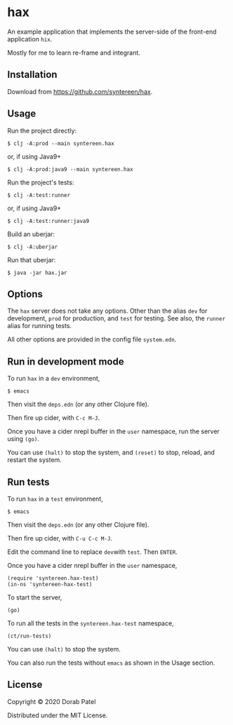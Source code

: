 
# hax

An example application that implements the server-side of the
front-end application `hix`.

Mostly for me to learn re-frame and integrant.

## Installation

Download from https://github.com/syntereen/hax.

## Usage

Run the project directly:

    $ clj -A:prod --main syntereen.hax

or, if using Java9+

	$ clj -A:prod:java9 --main syntereen.hax

Run the project's tests:

    $ clj -A:test:runner

or, if using Java9+

	$ clj -A:test:runner:java9

Build an uberjar:

    $ clj -A:uberjar

Run that uberjar:

    $ java -jar hax.jar

## Options

The `hax` server does not take any options. Other than the alias `dev`
for development, `prod` for production, and `test` for testing.
See also, the `runner` alias for running tests.

All other options are provided in the config file `system.edn`.

## Run in development mode

To run `hax` in a `dev` environment,

	$ emacs

Then visit the `deps.edn` (or any other Clojure file).

Then fire up cider, with `C-c M-J`.

Once you have a cider nrepl buffer in the `user` namespace,
run the server using `(go)`.

You can use `(halt)` to stop the system, and `(reset)` to stop,
reload, and restart the system.

## Run tests

To run `hax` in a `test` environment,

	$ emacs

Then visit the `deps.edn` (or any other Clojure file).

Then fire up cider, with `C-u C-c M-J`.

Edit the command line to replace `dev`with `test`. Then `ENTER`.

Once you have a cider nrepl buffer in the `user` namespace,

	(require 'syntereen.hax-test)
	(in-ns 'syntereen-hax-test)

To start the server,

	(go)

To run all the tests in the `syntereen.hax-test` namespace,

	(ct/run-tests)

You can use `(halt)` to stop the system.

You can also run the tests without `emacs` as shown in the Usage section.

## License

Copyright © 2020 Dorab Patel

Distributed under the MIT License.
